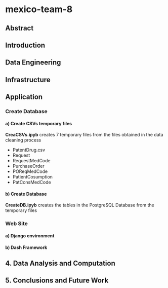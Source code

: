 # mexico-team-8
## Abstract
## Introduction
## Data Engineering
## Infrastructure
## Application
### Create Database
#### a) Create CSVs temporary files

**CreaCSVs.ipyb** creates 7 temporary files from the files obtained in the data cleaning process
- PatentDrug.csv
- Request
- RequestMedCode
- PurchaseOrder
- POReqMedCode
- PatientCosumption
- PatConsMedCode

#### b) Create Database

**CreateDB.ipyb** creates the tables in the PostgreSQL Database from the temporary files

### Web Site
#### a) Django environment

#### b) Dash Framework

## 4. Data Analysis and Computation
## 5. Conclusions and Future Work
